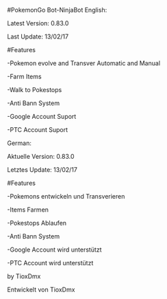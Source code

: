 #PokemonGo Bot-NinjaBot
English:

Latest Version: 0.83.0

Last Update: 13/02/17

 #Features
 
 -Pokemon evolve and Transver Automatic and Manual
 
 -Farm Items
 
 -Walk to Pokestops
 
 -Anti Bann System
 
 -Google Account Suport
 
 -PTC Account Suport
 
 German:
 
 Aktuelle Version: 0.83.0
 
 Letztes Update: 13/02/17
 
  #Features
  
  -Pokemons entwickeln und Transverieren
  
  -Items Farmen
  
  -Pokestops Ablaufen
  
  -Anti Bann System
  
  -Google Account wird unterstützt
  
  -PTC Account wird unterstützt
  
  by TioxDmx
  
  Entwickelt von TioxDmx
  
  
 
 
